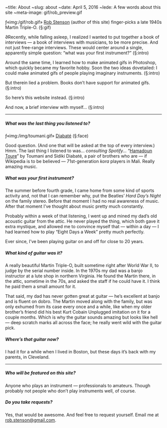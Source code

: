 ~title: About
~slug: about
~date: April 5, 2016
~lede: A few words about this site
~meta-image: gif/rob_preview.gif

ƒ«img:/gif/rob.gif» [Rob Stenson](http://robstenson.com) (author of this site) finger-picks a late 1940s Martin Triple-O. (§:gif)

∂Recently, while falling asleep, I realized I wanted to put together a book of interviews — a book of interviews with musicians, to be more precise. And not just free-range interviews. These would center around a single, apparently simple question: “what was your first instrument?” (§:intro)

Around the same time, I learned how to make animated gifs in Photoshop, which quickly became my favorite hobby. Soon the two ideas dovetailed: I could make animated gifs of people playing imaginary instruments. (§:intro)

But therein lied a problem. Books don’t have support for animated gifs. (§:intro)

So here’s this website instead. (§:intro)

And now, a brief interview with myself... (§:intro)

___

##### What was the last thing you listened to?

ƒ«img:/img/toumani.gif» [Diabaté](https://en.wikipedia.org/wiki/Toumani%5FDiabate) (§:face)

Good question. (And one that will be asked at the top of every interview.) Hmm. The last thing I listened to was... _consulting Spotify..._ “[Hamadoun Toure](/sound/hamadoun-toure.mp3)” by Toumani and Sidiki Diabaté, a pair of brothers who are — if Wikipedia is to be believed — 71st-generation _kora_ players in Mali. Really amazing music.

##### What was your first instrument?

The summer before fourth grade, I came home from some kind of sports activity and, not that I can remember why, put the Beatles’ _Hard Day’s Night_ on the family stereo. Before that moment I had no real awareness of music. After that moment I’ve thought about music pretty much constantly.

Probably within a week of that listening, I went up and mined my dad’s old acoustic guitar from the attic. He never played the thing, which both gave it extra mystique, and allowed me to convince myself that — within a day — I had learned how to play “Eight Days a Week” pretty much perfectly.

Ever since, I’ve been playing guitar on and off for close to 20 years.

##### What kind of guitar was it?

A really beautiful Martin Triple-O, built sometime right after World War II, to judge by the serial number inside. In the 1970s my dad was a banjo instructor at a lute shop in northern Virginia. He found the Martin there, in the attic, sometime in the 70s, and asked the staff if he could have it. I think he paid them a small amount for it.

That said, my dad has never gotten great at guitar — he’s excellent at banjo and is fluent on dobro. The Martin moved along with the family, but was only exhumed from its case every once and a while, like when my older brother’s friend did his best Kurt Cobain Unplugged imitation on it for a couple months. Which is why the guitar sounds amazing but looks like hell — deep scratch marks all across the face; he really went wild with the guitar pick.

##### Where’s that guitar now?

I had it for a while when I lived in Boston, but these days it’s back with my parents, in Cleveland.

___

##### Who will be featured on this site?

Anyone who plays an instrument — professionals to amateurs. Though probably not people who don’t play instruments well, of course.

##### Do you take requests?

Yes, that would be awesome. And feel free to request yourself. Email me at rob.stenson@gmail.com.